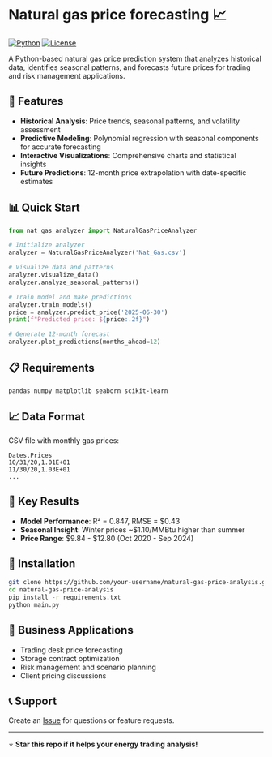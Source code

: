 # Natural gas price forecasting 📈

[![Python](https://img.shields.io/badge/Python-3.8%2B-blue)](https://www.python.org/)
[![License](https://img.shields.io/badge/License-MIT-green.svg)](https://opensource.org/licenses/MIT)

A Python-based natural gas price prediction system that analyzes historical data, identifies seasonal patterns, and forecasts future prices for trading and risk management applications.

## 🚀 Features

- **Historical Analysis**: Price trends, seasonal patterns, and volatility assessment
- **Predictive Modeling**: Polynomial regression with seasonal components for accurate forecasting
- **Interactive Visualizations**: Comprehensive charts and statistical insights
- **Future Predictions**: 12-month price extrapolation with date-specific estimates

## 📊 Quick Start

```python
from nat_gas_analyzer import NaturalGasPriceAnalyzer

# Initialize analyzer
analyzer = NaturalGasPriceAnalyzer('Nat_Gas.csv')

# Visualize data and patterns
analyzer.visualize_data()
analyzer.analyze_seasonal_patterns()

# Train model and make predictions
analyzer.train_models()
price = analyzer.predict_price('2025-06-30')
print(f"Predicted price: ${price:.2f}")

# Generate 12-month forecast
analyzer.plot_predictions(months_ahead=12)
```

## 📋 Requirements

```
pandas numpy matplotlib seaborn scikit-learn
```

## 📈 Data Format

CSV file with monthly gas prices:
```csv
Dates,Prices
10/31/20,1.01E+01
11/30/20,1.03E+01
...
```

## 🎯 Key Results

- **Model Performance**: R² = 0.847, RMSE = $0.43
- **Seasonal Insight**: Winter prices ~$1.10/MMBtu higher than summer
- **Price Range**: $9.84 - $12.80 (Oct 2020 - Sep 2024)

## 🔧 Installation

```bash
git clone https://github.com/your-username/natural-gas-price-analysis.git
cd natural-gas-price-analysis
pip install -r requirements.txt
python main.py
```

## 🏢 Business Applications

- Trading desk price forecasting
- Storage contract optimization
- Risk management and scenario planning
- Client pricing discussions

## 📞 Support

Create an [Issue](https://github.com/SnehaVPujari007/natural-gas-price-analysis/issues) for questions or feature requests.

---

⭐ **Star this repo if it helps your energy trading analysis!**
